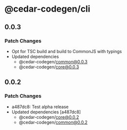 # @cedar-codegen/cli

## 0.0.3

### Patch Changes

- Opt for TSC build and build to CommonJS with typings
- Updated dependencies
  - @cedar-codegen/common@0.0.3
  - @cedar-codegen/core@0.0.3

## 0.0.2

### Patch Changes

- a487dc8: Test alpha release
- Updated dependencies [a487dc8]
  - @cedar-codegen/core@0.0.2
  - @cedar-codegen/common@0.0.2
